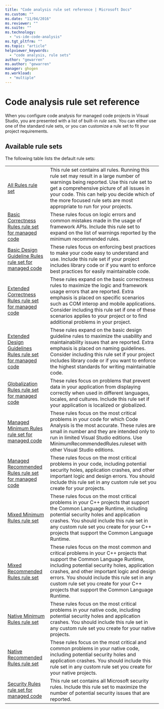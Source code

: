 ```yaml
---
title: "Code analysis rule set reference | Microsoft Docs"
ms.custom: ""
ms.date: "11/04/2016"
ms.reviewer: ""
ms.suite: ""
ms.technology:
  - "vs-ide-code-analysis"
ms.tgt_pltfrm: ""
ms.topic: "article"
helpviewer_keywords:
  - "code analysis, rule sets"
author: "gewarren"
ms.author: "gewarren"
manager: ghogen
ms.workload:
  - "multiple"
---
```

# Code analysis rule set reference

When you configure code analysis for managed code projects in Visual Studio, you are presented with a list of built-in *rule sets*. You can either use one of the standard rule sets, or you can customize a  rule set to fit your project requirements.

## Available rule sets

The following table lists the default rule sets:

|||
|-|-|
|[All Rules rule set](../code-quality/all-rules-rule-set.md)|This rule set contains all rules. Running this rule set may result in a large number of warnings being reported. Use this rule set to get a comprehensive picture of all issues in your code. This can help you decide which of the more focused rule sets are most appropriate to run for your projects.|
|[Basic Correctness Rules rule set for managed code](../code-quality/basic-correctness-rules-rule-set-for-managed-code.md)|These rules focus on logic errors and common mistakes made in the usage of framework APIs. Include this rule set to expand on the list of warnings reported by the minimum recommended rules.|
|[Basic Design Guideline Rules rule set for managed code](../code-quality/basic-design-guideline-rules-rule-set-for-managed-code.md)|These rules focus on enforcing best practices to make your code easy to understand and use. Include this rule set if your project includes library code or if you want to enforce best practices for easily maintainable code.|
|[Extended Correctness Rules rule set for managed code](../code-quality/extended-correctness-rules-rule-set-for-managed-code.md)|These rules expand on the basic correctness rules to maximize the logic and framework usage errors that are reported. Extra emphasis is placed on specific scenarios such as COM interop and mobile applications. Consider including this rule set if one of these scenarios applies to your project or to find additional problems in your project.|
|[Extended Design Guidelines Rules rule set for managed code](../code-quality/extended-design-guidelines-rules-rule-set-for-managed-code.md)|These rules expand on the basic design guideline rules to maximize the usability and maintainability issues that are reported. Extra emphasis is placed on naming guidelines. Consider including this rule set if your project includes library code or if you want to enforce the highest standards for writing maintainable code.|
|[Globalization Rules rule set for managed code](../code-quality/globalization-rules-rule-set-for-managed-code.md)|These rules focus on problems that prevent data in your application from displaying correctly when used in different languages, locales, and cultures. Include this rule set if your application is localized or globalized.|
|[Managed Minimum Rules rule set for managed code](../code-quality/managed-minimun-rules-rule-set-for-managed-code.md)|These rules focus on the most critical problems in your code for which Code Analysis is the most accurate. These rules are small in number and they are intended only to run in limited Visual Studio editions. Use MinimumRecommendedRules.ruleset with other Visual Studio editions.|
|[Managed Recommended Rules rule set for managed code](../code-quality/managed-recommended-rules-rule-set-for-managed-code.md)|These rules focus on the most critical problems in your code, including potential security holes, application crashes, and other important logic and design errors. You should include this rule set in any custom rule set you create for your projects.|
|[Mixed Minimum Rules rule set](../code-quality/mixed-minimum-rules-rule-set.md)|These rules focus on the most critical problems in your C++ projects that support the Common Language Runtime, including potential security holes and application crashes. You should include this rule set in any custom rule set you create for your C++ projects that support the Common Language Runtime.|
|[Mixed Recommended Rules rule set](../code-quality/mixed-recommended-rules-rule-set.md)|These rules focus on the most common and critical problems in your C++ projects that support the Common Language Runtime, including potential security holes, application crashes, and other important logic and design errors. You should include this rule set in any custom rule set you create for your C++ projects that support the Common Language Runtime. |
|[Native Minimum Rules rule set](../code-quality/native-minimum-rules-rule-set.md)|These rules focus on the most critical problems in your native code, including potential security holes and  application crashes. You should include this rule set in any custom rule set you create for your native projects.|
|[Native Recommended Rules rule set](../code-quality/native-recommended-rules-rule-set.md)|These rules focus on the most critical and common problems in your native code, including potential security holes and application crashes. You should include this rule set in any custom rule set you create for your native projects. |
|[Security Rules rule set for managed code](../code-quality/security-rules-rule-set-for-managed-code.md)|This rule set contains all Microsoft security rules. Include this rule set to maximize the number of potential security issues that are reported.|

